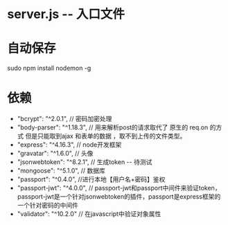 #  server.js  --  入口文件
#  自动保存
  sudo npm install nodemon -g


# 依赖
   - "bcrypt": "^2.0.1",  // 密码加密处理
   - "body-parser": "^1.18.3",  // 用来解析post的请求取代了 原生的 req.on 的方式 但是只能取到ajax 和表单的数据 ，取不到上传的文件类型。
   - "express": "^4.16.3", // node开发框架
   - "gravatar": "^1.6.0", // 头像
   - "jsonwebtoken": "^8.2.1",  // 生成token -- 待测试
   - "mongoose": "^5.1.0", // 数据库
   - "passport": "^0.4.0", //进行本地【用户名+密码】鉴权
   - "passport-jwt": "^4.0.0", // passport-jwt和passport中间件来验证token，passport-jwt是一个针对jsonwebtoken的插件，passport是express框架的一个针对密码的中间件
   - "validator": "^10.2.0"  // 在javascript中验证对象属性
